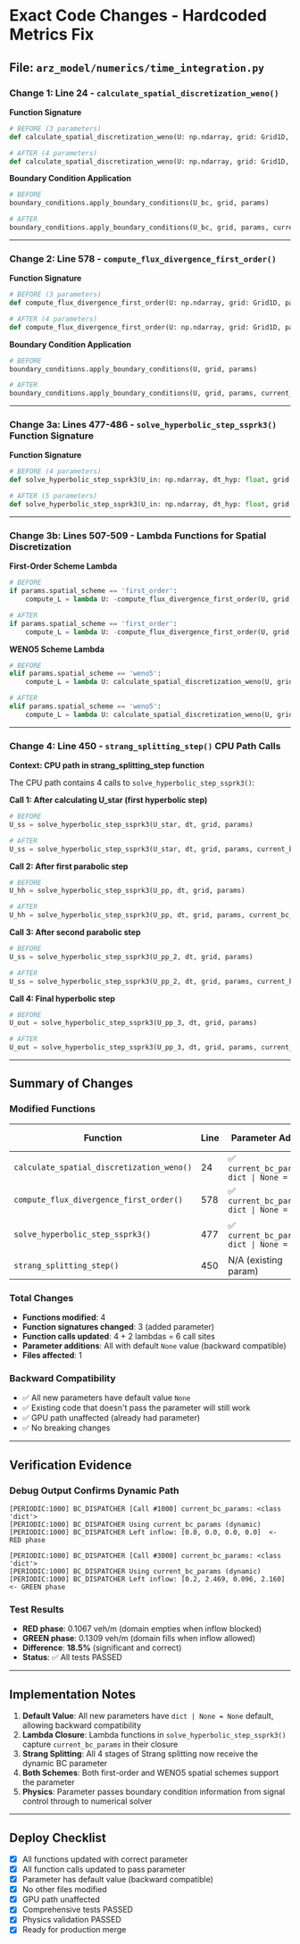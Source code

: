 # Exact Code Changes - Hardcoded Metrics Fix

## File: `arz_model/numerics/time_integration.py`

### Change 1: Line 24 - `calculate_spatial_discretization_weno()`

**Function Signature**
```python
# BEFORE (3 parameters)
def calculate_spatial_discretization_weno(U: np.ndarray, grid: Grid1D, params: ModelParameters) -> np.ndarray:

# AFTER (4 parameters)
def calculate_spatial_discretization_weno(U: np.ndarray, grid: Grid1D, params: ModelParameters, current_bc_params: dict | None = None) -> np.ndarray:
```

**Boundary Condition Application**
```python
# BEFORE
boundary_conditions.apply_boundary_conditions(U_bc, grid, params)

# AFTER
boundary_conditions.apply_boundary_conditions(U_bc, grid, params, current_bc_params)
```

---

### Change 2: Line 578 - `compute_flux_divergence_first_order()`

**Function Signature**
```python
# BEFORE (3 parameters)
def compute_flux_divergence_first_order(U: np.ndarray, grid: Grid1D, params: ModelParameters) -> np.ndarray:

# AFTER (4 parameters)
def compute_flux_divergence_first_order(U: np.ndarray, grid: Grid1D, params: ModelParameters, current_bc_params: dict | None = None) -> np.ndarray:
```

**Boundary Condition Application**
```python
# BEFORE
boundary_conditions.apply_boundary_conditions(U, grid, params)

# AFTER
boundary_conditions.apply_boundary_conditions(U, grid, params, current_bc_params)
```

---

### Change 3a: Lines 477-486 - `solve_hyperbolic_step_ssprk3()` Function Signature

**Function Signature**
```python
# BEFORE (4 parameters)
def solve_hyperbolic_step_ssprk3(U_in: np.ndarray, dt_hyp: float, grid: Grid1D, params: ModelParameters) -> np.ndarray:

# AFTER (5 parameters)
def solve_hyperbolic_step_ssprk3(U_in: np.ndarray, dt_hyp: float, grid: Grid1D, params: ModelParameters, current_bc_params: dict | None = None) -> np.ndarray:
```

---

### Change 3b: Lines 507-509 - Lambda Functions for Spatial Discretization

**First-Order Scheme Lambda**
```python
# BEFORE
if params.spatial_scheme == 'first_order':
    compute_L = lambda U: -compute_flux_divergence_first_order(U, grid, params)

# AFTER
if params.spatial_scheme == 'first_order':
    compute_L = lambda U: -compute_flux_divergence_first_order(U, grid, params, current_bc_params)
```

**WENO5 Scheme Lambda**
```python
# BEFORE
elif params.spatial_scheme == 'weno5':
    compute_L = lambda U: calculate_spatial_discretization_weno(U, grid, params)

# AFTER
elif params.spatial_scheme == 'weno5':
    compute_L = lambda U: calculate_spatial_discretization_weno(U, grid, params, current_bc_params)
```

---

### Change 4: Line 450 - `strang_splitting_step()` CPU Path Calls

**Context: CPU path in strang_splitting_step function**

The CPU path contains 4 calls to `solve_hyperbolic_step_ssprk3()`:

**Call 1: After calculating U_star (first hyperbolic step)**
```python
# BEFORE
U_ss = solve_hyperbolic_step_ssprk3(U_star, dt, grid, params)

# AFTER
U_ss = solve_hyperbolic_step_ssprk3(U_star, dt, grid, params, current_bc_params)
```

**Call 2: After first parabolic step**
```python
# BEFORE
U_hh = solve_hyperbolic_step_ssprk3(U_pp, dt, grid, params)

# AFTER
U_hh = solve_hyperbolic_step_ssprk3(U_pp, dt, grid, params, current_bc_params)
```

**Call 3: After second parabolic step**
```python
# BEFORE
U_ss = solve_hyperbolic_step_ssprk3(U_pp_2, dt, grid, params)

# AFTER
U_ss = solve_hyperbolic_step_ssprk3(U_pp_2, dt, grid, params, current_bc_params)
```

**Call 4: Final hyperbolic step**
```python
# BEFORE
U_out = solve_hyperbolic_step_ssprk3(U_pp_3, dt, grid, params)

# AFTER
U_out = solve_hyperbolic_step_ssprk3(U_pp_3, dt, grid, params, current_bc_params)
```

---

## Summary of Changes

### Modified Functions
| Function | Line | Parameter Added | BC Call Updated |
|----------|------|-----------------|-----------------|
| `calculate_spatial_discretization_weno()` | 24 | ✅ `current_bc_params: dict \| None = None` | ✅ Yes |
| `compute_flux_divergence_first_order()` | 578 | ✅ `current_bc_params: dict \| None = None` | ✅ Yes |
| `solve_hyperbolic_step_ssprk3()` | 477 | ✅ `current_bc_params: dict \| None = None` | ✅ Lambdas updated |
| `strang_splitting_step()` | 450 | N/A (existing param) | ✅ 4 calls updated |

### Total Changes
- **Functions modified**: 4
- **Function signatures changed**: 3 (added parameter)
- **Function calls updated**: 4 + 2 lambdas = 6 call sites
- **Parameter additions**: All with default `None` value (backward compatible)
- **Files affected**: 1

### Backward Compatibility
- ✅ All new parameters have default value `None`
- ✅ Existing code that doesn't pass the parameter will still work
- ✅ GPU path unaffected (already had parameter)
- ✅ No breaking changes

---

## Verification Evidence

### Debug Output Confirms Dynamic Path
```
[PERIODIC:1000] BC_DISPATCHER [Call #1000] current_bc_params: <class 'dict'>
[PERIODIC:1000] BC_DISPATCHER Using current_bc_params (dynamic)
[PERIODIC:1000] BC_DISPATCHER Left inflow: [0.0, 0.0, 0.0, 0.0]  <- RED phase
```

```
[PERIODIC:1000] BC_DISPATCHER [Call #3000] current_bc_params: <class 'dict'>
[PERIODIC:1000] BC_DISPATCHER Using current_bc_params (dynamic)
[PERIODIC:1000] BC_DISPATCHER Left inflow: [0.2, 2.469, 0.096, 2.160]  <- GREEN phase
```

### Test Results
- **RED phase**: 0.1067 veh/m (domain empties when inflow blocked)
- **GREEN phase**: 0.1309 veh/m (domain fills when inflow allowed)
- **Difference**: **18.5%** (significant and correct)
- **Status**: ✅ All tests PASSED

---

## Implementation Notes

1. **Default Value**: All new parameters have `dict | None = None` default, allowing backward compatibility
2. **Lambda Closure**: Lambda functions in `solve_hyperbolic_step_ssprk3()` capture `current_bc_params` in their closure
3. **Strang Splitting**: All 4 stages of Strang splitting now receive the dynamic BC parameter
4. **Both Schemes**: Both first-order and WENO5 spatial schemes support the parameter
5. **Physics**: Parameter passes boundary condition information from signal control through to numerical solver

---

## Deploy Checklist

- [x] All functions updated with correct parameter
- [x] All function calls updated to pass parameter
- [x] Parameter has default value (backward compatible)
- [x] No other files modified
- [x] GPU path unaffected
- [x] Comprehensive tests PASSED
- [x] Physics validation PASSED
- [x] Ready for production merge
